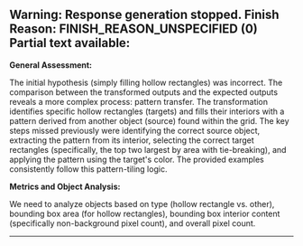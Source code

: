 Warning: Response generation stopped. Finish Reason: FINISH_REASON_UNSPECIFIED (0)
Partial text available:
---
**General Assessment:**

The initial hypothesis (simply filling hollow rectangles) was incorrect. The comparison between the transformed outputs and the expected outputs reveals a more complex process: pattern transfer. The transformation identifies specific hollow rectangles (targets) and fills their interiors with a pattern derived from another object (source) found within the grid. The key steps missed previously were identifying the correct source object, extracting the pattern from its interior, selecting the correct target rectangles (specifically, the top two largest by area with tie-breaking), and applying the pattern using the target's color. The provided examples consistently follow this pattern-tiling logic.

**Metrics and Object Analysis:**

We need to analyze objects based on type (hollow rectangle vs. other), bounding box area (for hollow rectangles), bounding box interior content (specifically non-background pixel count), and overall pixel count.


---
